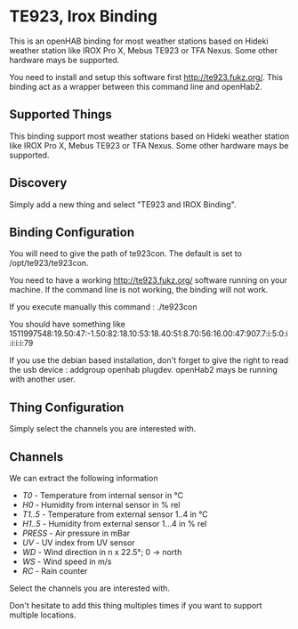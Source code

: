 # TE923, Irox Binding

This is an openHAB binding for most weather stations based on Hideki weather station like IROX Pro X, Mebus TE923 or TFA Nexus. Some other hardware mays be supported.

You need to install and setup this software first http://te923.fukz.org/. This binding act as a wrapper between this command line and openHab2.

## Supported Things

This binding support most weather stations based on Hideki weather station like IROX Pro X, Mebus TE923 or TFA Nexus. Some other hardware mays be supported.

## Discovery

Simply add a new thing and select "TE923 and IROX Binding".

## Binding Configuration

You will need to give the path of te923con. The default is set to /opt/te923/te923con.

You need to have a working http://te923.fukz.org/ software running on your machine. If the command line is not working, the binding will not work.

If you execute manually this command : ./te923con 

You should have something like
1511997548:19.50:47:-1.50:82:18.10:53:18.40:51:8.70:56:16.00:47:907.7:i:5:0:i:i:i:i:79

If you use the debian based installation, don't forget to give the right to read the usb device : addgroup openhab plugdev.
openHab2 mays be running with another user.
 

## Thing Configuration

Simply select the channels you are interested with.

## Channels

We can extract the following information
*  *T0*    - Temperature from internal sensor in °C
*  *H0*    - Humidity from internal sensor in % rel
*  *T1..5* - Temperature from external sensor 1..4 in °C
*  *H1..5* - Humidity from external sensor 1...4 in % rel
*  *PRESS* - Air pressure in mBar
*  *UV*    - UV index from UV sensor
*  *WD*    - Wind direction in n x 22.5°; 0 -> north
*  *WS*    - Wind speed in m/s
*  *RC*    - Rain counter

Select the channels you are interested with.

Don't hesitate to add this thing multiples times if you want to support multiple locations.